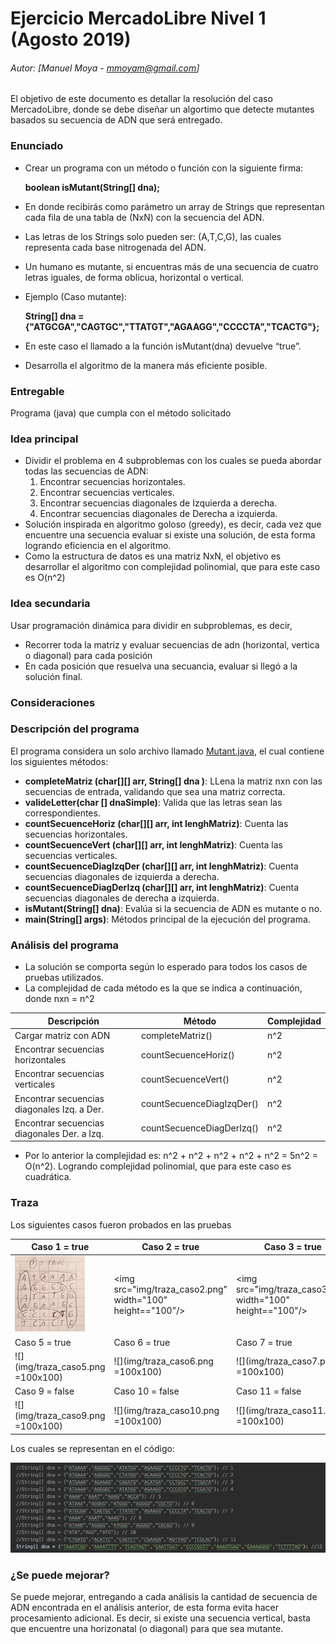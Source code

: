 # Ejercicio MercadoLibre Nivel 1 (Agosto 2019)
###### Autor: [Manuel Moya - mmoyam@gmail.com]
El objetivo de este documento es detallar la resolución del caso MercadoLibre, donde se debe diseñar un algortimo que detecte mutantes basados su secuencia de ADN que será entregado.

### Enunciado

* Crear un programa con un método o función con la siguiente firma:

	**boolean isMutant(String[] dna);**

* En donde recibirás como parámetro un array de Strings que representan cada fila de una tabla
de (NxN) con la secuencia del ADN. 
* Las letras de los Strings solo pueden ser: (A,T,C,G), las
cuales representa cada base nitrogenada del ADN.
* Un humano es mutante, si encuentras más de una secuencia de cuatro letras iguales​, de forma oblicua, horizontal o vertical.
* Ejemplo (Caso mutante):

	**String[] dna = {"ATGCGA","CAGTGC","TTATGT","AGAAGG","CCCCTA","TCACTG"};**

* En este caso el llamado a la función isMutant(dna) devuelve “true”.
* Desarrolla el algoritmo de la manera más eficiente posible.

### Entregable

Programa (java) que cumpla con el método solicitado

### Idea principal

* Dividir el problema en 4 subproblemas con los cuales se pueda abordar todas las secuencias de ADN: 
	1. Encontrar secuencias horizontales.
	2. Encontrar secuencias verticales.
	3. Encontrar secuencias diagonales de Izquierda a derecha.
	4. Encontrar secuencias diagonales de Derecha a izquierda.
* Solución inspirada en algoritmo goloso (greedy), es decir, cada vez que encuentre una secuencia evaluar si existe una solución, de esta forma logrando eficiencia en el algoritmo.
* Como la estructura de datos es una matriz NxN, el objetivo es desarrollar el algoritmo con complejidad polinomial, que para este caso es O(n^2)

### Idea secundaria
Usar programación dinámica para dividir en subproblemas, es decir, 

* Recorrer toda la matriz y evaluar secuencias de adn (horizontal, vertica o diagonal) para cada posición
* En cada posición que resuelva una secuancia, evaluar si llegó a la solución final.

### Consideraciones

### Descripción del programa

El programa considera un solo archivo llamado [Mutant.java](https://github.com/manumoya/MerLibNiv1/blob/master/src/Mutant.java), el cual contiene los siguientes métodos:

* **completeMatriz (char[][] arr, String[] dna )**: LLena la matriz nxn con las secuencias de entrada, validando que sea una matriz correcta.
* **valideLetter(char [] dnaSimple)**: Valida que las letras sean las correspondientes.
* **countSecuenceHoriz (char[][] arr, int lenghMatriz)**: Cuenta las secuencias horizontales.
* **countSecuenceVert (char[][] arr, int lenghMatriz)**: Cuenta las secuencias verticales.
* **countSecuenceDiagIzqDer (char[][] arr, int lenghMatriz)**: Cuenta secuencias diagonales de izquierda a derecha.
* **countSecuenceDiagDerIzq (char[][] arr, int lenghMatriz)**: Cuenta secuencias diagonales de derecha a izquierda.
* **isMutant(String[] dna)**: Evalúa si la secuencia de ADN es mutante o no.
* **main(String[] args)**: Métodos principal de la ejecución del programa.

### Análisis del programa
* La solución se comporta según lo esperado para todos los casos de pruebas utilizados.
* La complejidad de cada método es la que se indica a continuación, donde nxn = n^2

| Descripción  | Método  | Complejidad  | 
|---|---|---|
| Cargar matriz con ADN | completeMatriz() | n^2|
| Encontrar secuencias horizontales  | countSecuenceHoriz() | n^2|  
| Encontrar secuencias verticales  | countSecuenceVert() |  n^2 |
| Encontrar secuencias diagonales Izq. a Der. | countSecuenceDiagIzqDer() | n^2 |
| Encontrar secuencias diagonales Der. a Izq. | countSecuenceDiagDerIzq() | n^2 |

* Por lo anterior la complejidad es: n^2 + n^2 + n^2 + n^2 + n^2 = 5n^2 = O(n^2). Logrando complejidad polinomial, que para este caso es cuadrática.

### Traza
Los siguientes casos fueron probados en las pruebas

|Caso 1 = true | Caso 2 = true | Caso 3 = true | Caso 4 = true |
|---|---|---|---|
| ![](img/traza_caso1.png)  | <img src="img/traza_caso2.png" width="100" height=="100"/> | <img src="img/traza_caso3.png" width="100" height=="100"/> | <img src="img/traza_caso4.png" width="100" height=="100"/> |
|Caso 5 = true| Caso 6 = true | Caso 7 = true | Caso 8 = false |
| ![](img/traza_caso5.png =100x100) | ![](img/traza_caso6.png =100x100) | ![](img/traza_caso7.png =100x100) | ![](img/traza_caso8.png =100x100) |
| Caso 9 = false | Caso 10 = false | Caso 11 = false | Caso 12 = true |
| ![](img/traza_caso9.png =100x100) | ![](img/traza_caso10.png =100x100) | ![](img/traza_caso11.png =100x100) | ![](img/traza_caso12.png =100x100) |

Los cuales se representan en el código:

![](img/casos_java.png)

### ¿Se puede mejorar?

Se puede mejorar, entregando a cada análisis la cantidad de secuencia de ADN encontrada en el análisis anterior, de esta forma evita hacer procesamiento adicional. Es decir, si existe una secuencia vertical, basta que encuentre una horizonatal (o diagonal) para que sea mutante.